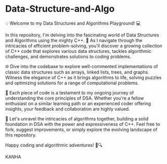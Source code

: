 # Data-Structure-and-Algo

💡 Welcome to my Data Structures and Algorithms Playground! 💻

In this repository, I'm delving into the fascinating world of Data Structures and Algorithms using the mighty C++. 🚀 As I navigate through the intricacies of efficient problem-solving, you'll discover a growing collection of C++ code that explores various data structures, tackles algorithmic challenges, and demonstrates solutions to coding problems.

🌐 Dive into the codebase to explore well-commented implementations of classic data structures such as arrays, linked lists, trees, and graphs. Witness the elegance of C++ as it brings algorithms to life, solving puzzles and optimizing solutions for a range of computational problems.

🧠 Each piece of code is a testament to my ongoing journey of understanding the core principles of DSA. Whether you're a fellow enthusiast on a similar learning path or an experienced coder offering insights, your feedback and collaboration are highly valued.

🚧 Let's unravel the intricacies of algorithms together, building a solid foundation in DSA with the power and expressiveness of C++. Feel free to fork, suggest improvements, or simply explore the evolving landscape of this repository.

Happy coding and algorithmic adventures! 🚀🔍

KANHA 
